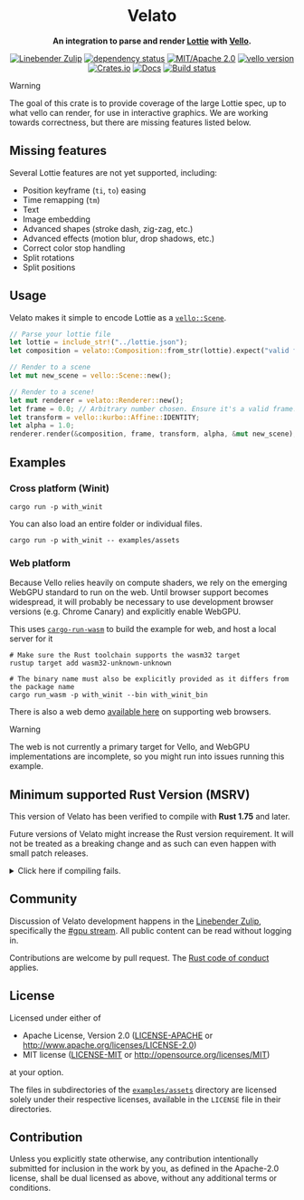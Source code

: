 <div align="center">

# Velato

**An integration to parse and render [Lottie](https://airbnb.io/lottie) with [Vello](https://vello.dev).**

[![Linebender Zulip](https://img.shields.io/badge/Linebender-%23gpu-blue?logo=Zulip)](https://xi.zulipchat.com/#narrow/stream/197075-gpu)
[![dependency status](https://deps.rs/repo/github/linebender/velato/status.svg)](https://deps.rs/repo/github/linebender/velato)
[![MIT/Apache 2.0](https://img.shields.io/badge/license-MIT%2FApache-blue.svg)](#license)
[![vello version](https://img.shields.io/badge/vello-v0.3.0-purple.svg)](https://crates.io/crates/vello)\
[![Crates.io](https://img.shields.io/crates/v/velato.svg)](https://crates.io/crates/velato)
[![Docs](https://docs.rs/velato/badge.svg)](https://docs.rs/velato)
[![Build status](https://github.com/linebender/velato/workflows/CI/badge.svg)](https://github.com/linebender/velato/actions)

</div>

> [!WARNING]
> The goal of this crate is to provide coverage of the large Lottie spec, up to what vello can render, for use in interactive graphics. We are working towards correctness, but there are missing features listed below.

## Missing features

Several Lottie features are not yet supported, including:

- Position keyframe (`ti`, `to`) easing
- Time remapping (`tm`)
- Text
- Image embedding
- Advanced shapes (stroke dash, zig-zag, etc.)
- Advanced effects (motion blur, drop shadows, etc.)
- Correct color stop handling
- Split rotations
- Split positions

## Usage

Velato makes it simple to encode Lottie as a [`vello::Scene`](https://docs.rs/vello/*/vello/struct.Scene.html).

```rust
// Parse your lottie file
let lottie = include_str!("../lottie.json");
let composition = velato::Composition::from_str(lottie).expect("valid file");

// Render to a scene
let mut new_scene = vello::Scene::new();

// Render to a scene!
let mut renderer = velato::Renderer::new();
let frame = 0.0; // Arbitrary number chosen. Ensure it's a valid frame!
let transform = vello::kurbo::Affine::IDENTITY;
let alpha = 1.0;
renderer.render(&composition, frame, transform, alpha, &mut new_scene);
```

## Examples

### Cross platform (Winit)

```shell
cargo run -p with_winit
```

You can also load an entire folder or individual files.

```shell
cargo run -p with_winit -- examples/assets
```

### Web platform

Because Vello relies heavily on compute shaders, we rely on the emerging WebGPU standard to run on the web.
Until browser support becomes widespread, it will probably be necessary to use development browser versions (e.g. Chrome Canary) and explicitly enable WebGPU.

This uses [`cargo-run-wasm`](https://github.com/rukai/cargo-run-wasm) to build the example for web, and host a local server for it

```shell
# Make sure the Rust toolchain supports the wasm32 target
rustup target add wasm32-unknown-unknown

# The binary name must also be explicitly provided as it differs from the package name
cargo run_wasm -p with_winit --bin with_winit_bin
```

There is also a web demo [available here](https://linebender.github.io/velato) on supporting web browsers.

> [!WARNING]
> The web is not currently a primary target for Vello, and WebGPU implementations are incomplete, so you might run into issues running this example.

## Minimum supported Rust Version (MSRV)

This version of Velato has been verified to compile with **Rust 1.75** and later.

Future versions of Velato might increase the Rust version requirement.
It will not be treated as a breaking change and as such can even happen with small patch releases.

<details>
<summary>Click here if compiling fails.</summary>

As time has passed, some of Velato's dependencies could have released versions with a higher Rust requirement.
If you encounter a compilation issue due to a dependency and don't want to upgrade your Rust toolchain, then you could downgrade the dependency.

```sh
# Use the problematic dependency's name and version
cargo update -p package_name --precise 0.1.1
```

</details>

## Community

Discussion of Velato development happens in the [Linebender Zulip](https://xi.zulipchat.com/), specifically the [#gpu stream](https://xi.zulipchat.com/#narrow/stream/197075-gpu). All public content can be read without logging in.

Contributions are welcome by pull request. The [Rust code of conduct](https://www.rust-lang.org/policies/code-of-conduct) applies.

## License

Licensed under either of

- Apache License, Version 2.0
   ([LICENSE-APACHE](LICENSE-APACHE) or <http://www.apache.org/licenses/LICENSE-2.0>)
- MIT license
   ([LICENSE-MIT](LICENSE-MIT) or <http://opensource.org/licenses/MIT>)

at your option.

The files in subdirectories of the [`examples/assets`](/examples/assets) directory are licensed solely under
their respective licenses, available in the `LICENSE` file in their directories.

## Contribution

Unless you explicitly state otherwise, any contribution intentionally submitted
for inclusion in the work by you, as defined in the Apache-2.0 license, shall be
dual licensed as above, without any additional terms or conditions.

